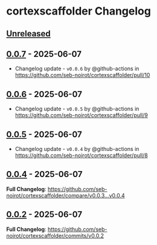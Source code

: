 <!-- Keep a Changelog guide -> https://keepachangelog.com -->

# cortexscaffolder Changelog

## [Unreleased]

## [0.0.7] - 2025-06-07

- Changelog update - `v0.0.6` by @github-actions in https://github.com/seb-noirot/cortexscaffolder/pull/10

## [0.0.6] - 2025-06-07

- Changelog update - `v0.0.5` by @github-actions in https://github.com/seb-noirot/cortexscaffolder/pull/9

## [0.0.5] - 2025-06-07

- Changelog update - `v0.0.4` by @github-actions in https://github.com/seb-noirot/cortexscaffolder/pull/8

## [0.0.4] - 2025-06-07

**Full Changelog**: https://github.com/seb-noirot/cortexscaffolder/compare/v0.0.3...v0.0.4

## [0.0.2] - 2025-06-07

**Full Changelog**: https://github.com/seb-noirot/cortexscaffolder/commits/v0.0.2

[Unreleased]: https://github.com/seb-noirot/cortexscaffolder/compare/v0.0.7...HEAD
[0.0.7]: https://github.com/seb-noirot/cortexscaffolder/compare/v0.0.6...v0.0.7
[0.0.6]: https://github.com/seb-noirot/cortexscaffolder/compare/v0.0.5...v0.0.6
[0.0.5]: https://github.com/seb-noirot/cortexscaffolder/compare/v0.0.4...v0.0.5
[0.0.4]: https://github.com/seb-noirot/cortexscaffolder/compare/v0.0.2...v0.0.4
[0.0.2]: https://github.com/seb-noirot/cortexscaffolder/commits/v0.0.2
